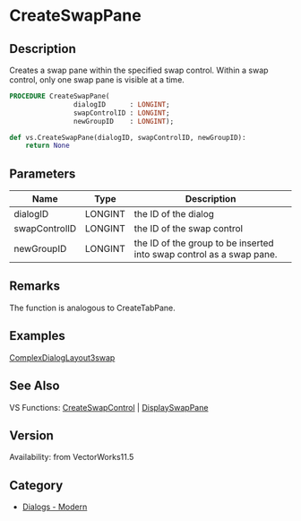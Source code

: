 # CreateSwapPane

## Description
Creates a swap pane within the specified swap control.   Within a swap control, only one swap pane is visible at a time.

```pascal
PROCEDURE CreateSwapPane(
				dialogID      : LONGINT;
				swapControlID : LONGINT;
				newGroupID    : LONGINT);
```

```python
def vs.CreateSwapPane(dialogID, swapControlID, newGroupID):
    return None
```

## Parameters
|Name|Type|Description|
|---|---|---|
|dialogID|LONGINT|the ID of the dialog|
|swapControlID|LONGINT|the ID of the swap control|
|newGroupID|LONGINT|the ID of the group to be inserted into swap control as a swap pane.|

## Remarks
The function is analogous to CreateTabPane.

## Examples
[ComplexDialogLayout3swap](examples/ComplexDialogLayout3swap.md)

## See Also
VS Functions:
[CreateSwapControl](CreateSwapControl.md) 
| [DisplaySwapPane](DisplaySwapPane.md)

## Version
Availability: from VectorWorks11.5

## Category
* [Dialogs - Modern](../Categories/Dialogs%20-%20Modern.md)
